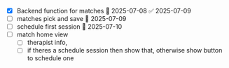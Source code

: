 - [x] Backend function for matches 📅 2025-07-08 ✅ 2025-07-09
- [ ] matches pick and save 📅 2025-07-09 
- [ ] schedule first session 📅 2025-07-10
- [ ] match home view
	- [ ] therapist info, 
	- [ ] if theres a schedule session then show that, otherwise show button to schedule one